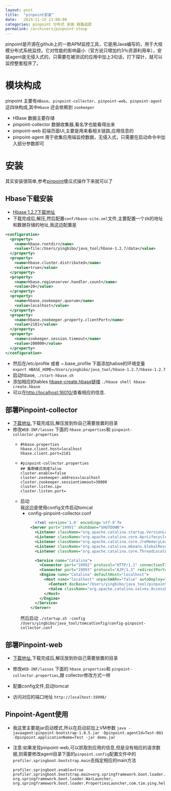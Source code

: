 ```yaml
---
layout: post
title:  "pinpoint安装"
date:   2019-11-15 11:00:00
categories: pinpoint 分布式 安装 链路追踪
permalink: /archivers/pinpoint-steup
---
```


pinpoint是开源在github上的一款APM监控工具，它是用Java编写的，用于大规模分布式系统监控。它对性能的影响最小（官方说只增加约3％资源利用率），安装agent是无侵入式的，只需要在被测试的应用中加上3句话，打下探针，就可以监控整套程序了。

# 模块构成
pinpoint 主要有`HBase`、`pinpoint-collector`、`pinpoint-web`、`pinpoint-agent` 这四块构成,其中`Hbase` 还会依赖到 `zookeeper`
* HBase 数据主要存储
* pinpoint-collector 数据收集器,看名字也能看得出来
* pinpoint-web 前端页面UI,主要是用来看相关链路,应用信息的
* pinpoint-agent 用于收集应用端监控数据，无侵入式，只需要在启动命令中加入部分参数即可
# 安装
其实安装很简单,参考[pinpoint](https://naver.github.io/pinpoint/1.7.3/installation.html)傻瓜式操作下来就可以了
## Hbase下载安装
- [Hbase 1.2.7下载地址](http://archive.apache.org/dist/hbase/1.2.7/)  
- 下载完成后,解压,然后配置`conf/hbase-site.xml`文件,主要配置一个zk的地址和数据存储的地址,我这边配置是
~~~xml
<configuration>
  <property>
    <name>hbase.rootdir</name>
    <value>file:/Users/yingbibo/java_tool/hbase-1.2.7/data</value>
  </property>
  <property>
    <name>hbase.cluster.distributed</name>
    <value>true</value>
  </property>
  <property>
    <name>hbase.regionserver.handler.count</name>
    <value>20</value>
  </property>
  <property>
    <name>hbase.zookeeper.quorum</name>
    <value>localhost</value>
  </property>
  <property>
    <name>hbase.zookeeper.property.clientPort</name>
    <value>2181</value>
  </property>
  <property>
    <name>zookeeper.session.timeout</name>
    <value>200000</value>
  </property>
</configuration>
~~~
- 然后在/etc/profile 或者 ~.base_profile 下面添加habse的环境变量  
`export HBASE_HOME=/Users/yingbibo/java_tool/hbase-1.2.7/hbase-1.2.7`  
- 启动hbase, `./start-hbase.sh`  
- 添加相应的tables [hbase-create.hbase链接](https://github.com/naver/pinpoint/blob/master/hbase/scripts/hbase-create.hbase) `./hbase shell hbase-create.hbase`  
- 可以在[http://localhost:16010/](http://localhost:16010/)查看相应的信息.
## 部署Pinpoint-collector
- [下载地址](https://github.com/naver/pinpoint/releases/tag/1.8.5),下载完成后,解压放到你自己需要放置的目录
- 修改`WEB-INF⁩/lasses` 下面的 `hbase.properties`和 `pinpoint-collector.properties`
  - ~~~
    #hbase.properties
    hbase.client.host=localhost
    hbase.client.port=2181
    ~~~
  - ~~~
    #pinpoint-collector.properties
    ## 集群模式改成false
    cluster.enable=false 
    cluster.zookeeper.address=localhost
    cluster.zookeeper.sessiontimeout=30000
    cluster.listen.ip=
    cluster.listen.port=
    ~~~ 
  - 启动  
  我这边是使用config文件启动tomcat
    -  config-pinpoint-collector.conf
       ~~~xml
          <?xml version='1.0' encoding='utf-8'?>
        <Server port="19991" shutdown="SHUTDOWN">
          <Listener className="org.apache.catalina.startup.VersionLoggerListener" />
          <Listener className="org.apache.catalina.core.AprLifecycleListener" SSLEngine="on" />
          <Listener className="org.apache.catalina.core.JreMemoryLeakPreventionListener" />
          <Listener className="org.apache.catalina.mbeans.GlobalResourcesLifecycleListener" />
          <Listener className="org.apache.catalina.core.ThreadLocalLeakPreventionListener" />

          <Service name="Catalina">
            <Connector port="19992" protocol="HTTP/1.1" connectionTimeout="20000" redirectPort="8443" />
            <Connector port="19993" protocol="AJP/1.3" redirectPort="8443" />
            <Engine name="Catalina" defaultHost="localhost">
              <Host name="localhost" unpackWARs="false" autoDeploy="false">
                <Context docBase="/Users/yingbibo/java_tool/pinpoint/pinpoint-collector-1.8.5" path="/" reloadable="false" />
                <Valve className="org.apache.catalina.valves.AccessLogValve" directory="/Users/yingbibo/java_tool/pinpoint/logs/" prefix="pinpoint-collector" suffix=".txt" pattern="%h %l %u %t &quot;%r&quot; %s %b" />
              </Host>
            </Engine>
          </Service>
        </Server>
        ~~~
      然后启动 `./startup.sh -config /Users/yingbibo/java_tool/tomcatConfig/config-pinpoint-collector.conf`

## 部署Pinpoint-web
- [下载地址](https://github.com/naver/pinpoint/releases/tag/1.8.5),下载完成后,解压放到你自己需要放置的目录

- 修改`WEB-INF⁩/lasses` 下面的 `hbase.properties`和 `pinpoint-collector.properties`,跟 collector修改方式一样

- 配置config文件,启动tomcat

- 访问对应的端口地址 `http://localhost:19998/`

## Pinpoint-Agent使用

- 我这里主要是jar启动模式,所以在启动前加上VM参数 `java -javaagent:pinpoint-bootstrap-1.8.5.jar -Dpinpoint.agentId=Test-001 -Dpinpoint.applicationName=Test -jar demo.jar`

- 注意:如果发现pinpoint-web,可以抓取到应用的信息,但是没有相应的请求数据,则需要修改agent目录下面的`pinpoint.config`配置文件中的`profiler.springboot.bootstrap.main`去指定相应的main方法
  ~~~
  profiler.springboot.enable=true
  profiler.springboot.bootstrap.main=org.springframework.boot.loader.JarLauncher, org.springframework.boot.loader.WarLauncher, org.springframework.boot.loader.PropertiesLauncher,com.tim.ying.hello.SpringbootHelloApplication
  ~~~


